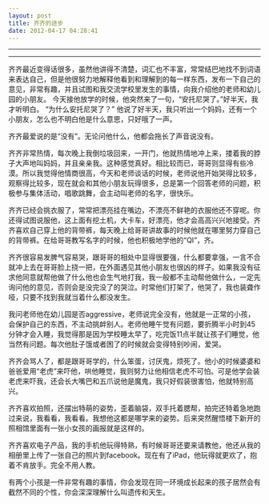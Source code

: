 ```yaml
---
layout: post
title: 齐齐的进步
date: 2012-04-17 04:28:41
---
```


<meta http-equiv='Content-Type' content='text/html; charset=utf-8' />

---

---

齐齐最近变得话很多，虽然他讲得不清楚，词汇也不丰富，常常结巴地找不到词语来表达自己，但是他很努力地解释他看到和理解到的每一样东西，发布一下自己的意见，非常有趣，并且试图和我交流学校里发生的事情，向我介绍他的老师和幼儿园的小朋友。
今天接他放学的时候，他突然来了一句，“安托尼哭了。”好半天，我才听明白。
“为什么安托尼哭了？”
他说了好半天，我只听出一个妈妈，还有一个小朋友，怎么也不明白他是什么意思，只好哦了一声。

齐齐最爱说的是“没有”。无论问他什么，他都会拖长了声音说没有。


齐齐非常热情，每次晚上我倒垃圾回来，一开门，他就热情地冲上来，搂着我的脖子大声地叫妈妈，并且亲亲我。这种感觉真好。相比较而已，哥哥则显得有些冷漠。所以我觉得他情商很高，今天和老师谈话的时候，老师说他开始哭得比较多，观察得比较多，现在就会和其他小朋友玩得很多，总是第一个回答老师的问题，积极参与集体活动，唱歌跳舞，会主动叫老师的名字，很快乐。


齐齐已经会挑衣服了，常常把漂亮挂在嘴边，不漂亮不鲜艳的衣服他还不穿呢。你还得试图说服他，这上面有挖土机，大卡车，好漂亮，他才会高高兴兴地接受。齐齐喜欢自己穿上他的背带裤，每天晚上给哥哥讲故事的时候他就在哪里努力穿自己的背带裤。在给哥哥教写名字的时候，他也积极地学他的“QI”，齐。


齐齐很容易发脾气容易哭，跟哥哥的相处中显得很要强，什么都要拿强，一言不合就冲上去在哥哥脸上挠一把，在外面遇见其他小朋友也很凶的样子。如果我没有征求他同意就帮他做了什么他也会生气地打我，我一般都不主动帮他做什么，一定先询问他的意见，否则会是没完没了的哭泣。时常他们打架了，他哭了，我也装聋作哑，只要不找到我就当着什么都没发生。


我问老师他在幼儿园是否aggressive，老师说完全没有，他就是一正常的小孩，会保护自己的东西，不主动挑衅别人。老师他睡午觉有问题，要折腾半小时到45分钟才会入睡，我觉得那是因为学校睡太早了，吃完饭11点半就让孩子们睡觉，他当然有问题。每次他肚子饿或者困了的时候就会变得特别吵闹，爱哭。


齐齐会骂人了，都是跟哥哥学的，什么笨蛋，讨厌鬼，烦死了。他小的时候婆婆和爸爸爱用“老虎”来吓他，哄他睡觉，我则努力让他相信老虎不可怕。可是他学会装老虎来吓我，还会长大嘴巴和五爪说他是魔鬼，我只好假装很害怕，他就特别高兴。


齐齐喜欢拍照，还摆出特萌的姿势，歪着脑袋，双手托着腮帮，拍完还特着急地跑过来说，我看看，我看看。我想他这都是哪学来的姿势。后来突然醒悟楼下新开的照相馆里面有一张小女孩的画报就是这样的。


齐齐喜欢电子产品，我的手机他玩得特熟，有时候哥哥还要来请教他，他还从我的相册里上传了一张自己的照片到facebook。现在有了iPad，他玩得就更欢了，抱着不肯放手。完全不用人教。

有两个小孩是一件非常有趣的事情，你会发现在同一环境成长起来的孩子居然会有截然不同的个性，你会深深理解什么叫遗传和天生。


